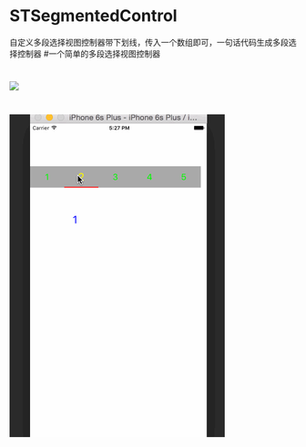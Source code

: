 # STSegmentedControl
自定义多段选择视图控制器带下划线，传入一个数组即可，一句话代码生成多段选择控制器 
#一个简单的多段选择视图控制器
#
![](https://github.com/guodongxiaren/ImageCache/raw/master/Logo/foryou.gif)  
#
![](https://github.com/STShenZhaoliang/STSegmentedControl/blob/master/segment.gif)
